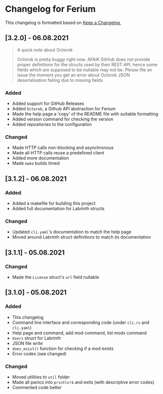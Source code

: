# Changelog for Ferium

This changelog is formatted based on [Keep a Changelog](https://keepachangelog.com/en/1.0.0/),

## [3.2.0] - 06.08.2021

> A quick note about Octorok
> 
> Octorok is pretty buggy right now. AFAIK GitHub does not provide proper definitions for the structs used by their REST API, hence some fields which are supposed to be nullable may not be. _Please_ file an issue the moment you get an error about Octorok JSON deserialisation failing due to missing fields

### Added

- Added support for GitHub Releases
- Added `Octorok`, a Github API abstraction for Ferium
- Made the help page a 'copy' of the README file with suitable formatting
- Added version command for checking the version
- Added repositories to the configuration

### Changed

- Made HTTP calls non-blocking and asynchronous
- Made all HTTP calls reuse a predefined client
- Added more documentation
- Made `make` builds timed

## [3.1.2] - 06.08.2021

### Added

- Added a makefile for building this project
- Added full documentation for Labrinth structs

### Changed

- Updated `cli.yaml`'s documentation to match the help page
- Moved around Labrinth struct definitions to match its documentation

## [3.1.1] - 05.08.2021

### Changed

- Made the `License` struct's `url` field nullable

## [3.1.0] - 05.08.2021

### Added

- This changelog
- Command line interface and corresponding code (under `cli.rs` and `cli.yaml`)
- Help page and command, add mod command, list mods command
- `Users` struct for Labrinth
- JSON file write
- `does_exist()` function for checking if a mod exists
- Error codes (see changed)

### Changed

- Moved utilities to `util` folder
- Made all panics into `println!`s and exits (with descriptive error codes)
- Commented code better
